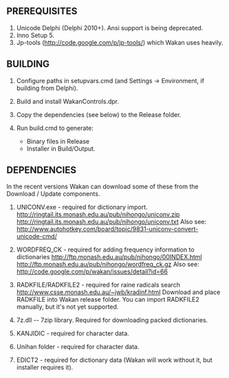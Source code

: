 ## PREREQUISITES

1. Unicode Delphi (Delphi 2010+). Ansi support is being deprecated.
2. Inno Setup 5.
3. Jp-tools (http://code.google.com/p/jp-tools/) which Wakan uses heavily.


## BUILDING

1. Configure paths in setupvars.cmd (and Settings -> Environment, if building from Delphi).
2. Build and install WakanControls.dpr.
3. Copy the dependencies (see below) to the Release folder.
4. Run build.cmd to generate:

    * Binary files in Release
    * Installer in Build/Output.


## DEPENDENCIES

In the recent versions Wakan can download some of these from the Download / Update components.

1. UNICONV.exe - required for dictionary import.
http://ringtail.its.monash.edu.au/pub/nihongo/uniconv.zip
http://ringtail.its.monash.edu.au/pub/nihongo/uniconv.txt
Also see: http://www.autohotkey.com/board/topic/9831-uniconv-convert-unicode-cmd/

2. WORDFREQ_CK - required for adding frequency information to dictionaries
http://ftp.monash.edu.au/pub/nihongo/00INDEX.html
http://ftp.monash.edu.au/pub/nihongo/wordfreq_ck.gz
Also see: http://code.google.com/p/wakan/issues/detail?id=66

3. RADKFILE/RADKFILE2 - required for raine radicals search
http://www.csse.monash.edu.au/~jwb/kradinf.html
Download and place RADKFILE into Wakan release folder. You can import RADKFILE2 manually, but it's not yet supported.

4. 7z.dll -- 7zip library. Required for downloading packed dictionaries.

5. KANJIDIC - required for character data.

6. Unihan folder - required for character data.

7. EDICT2 - required for dictionary data (Wakan will work without it, but installer requires it).